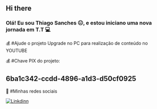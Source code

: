 ## Hi there 

### Olá! Eu sou Thiago Sanches 😐,  e estou iniciano uma nova jornada em T.T 💻

💰 #Ajude o projeto Upgrade no PC para realização de conteúdo no YOUTUBE

💰 #Chave PIX do projeto:
## 6ba1c342-ccdd-4896-a1d3-d50cf0925

🚀 #Minhas redes sociais


[![Linkdinn](https://img.shields.io/badge/LinkedIn-0077B5?style=for-the-badge&logo=linkedin&logoColor=white)](https://ww.linkdin.com/in/thiagosanches07)
